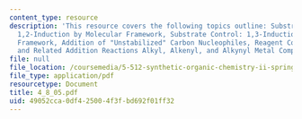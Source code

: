 ```yaml
---
content_type: resource
description: 'This resource covers the following topics outline: Substrate Control:
  1,2-Induction by Molecular Framework, Substrate Control: 1,3-Induction by Molecular
  Framework, Addition of "Unstabilized" Carbon Nucleophiles, Reagent Control: Organozinc
  and Related Addition Reactions Alkyl, Alkenyl, and Alkynyl Metal Compounds.'
file: null
file_location: /coursemedia/5-512-synthetic-organic-chemistry-ii-spring-2005/49052cca0df425004f3fbd692f01ff32_4_8_05.pdf
file_type: application/pdf
resourcetype: Document
title: 4_8_05.pdf
uid: 49052cca-0df4-2500-4f3f-bd692f01ff32
---
```

